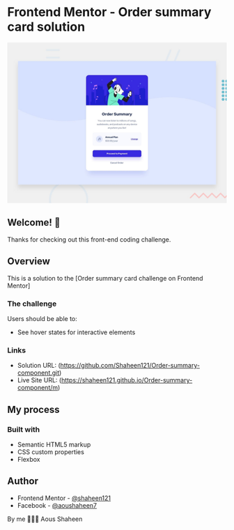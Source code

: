 # Frontend Mentor - Order summary card solution

![Design preview for the Clipboard landing page coding challenge](./images/desktop-preview.jpg)

## Welcome! 👋
Thanks for checking out this front-end coding challenge.

## Overview

This is a solution to the [Order summary card challenge on Frontend Mentor]

### The challenge

Users should be able to:

- See hover states for interactive elements

### Links

- Solution URL: (https://github.com/Shaheen121/Order-summary-component.git)
- Live Site URL: (https://shaheen121.github.io/Order-summary-component/m)

## My process

### Built with

- Semantic HTML5 markup
- CSS custom properties
- Flexbox
## Author

- Frontend Mentor - [@shaheen121](https://www.frontendmentor.io/profile/Shaheen121)
- Facebook - [@aoushaheen7](https://www.facebook.com/shaheen7tl/)

By me 🚀🚀🚀
Aous Shaheen
